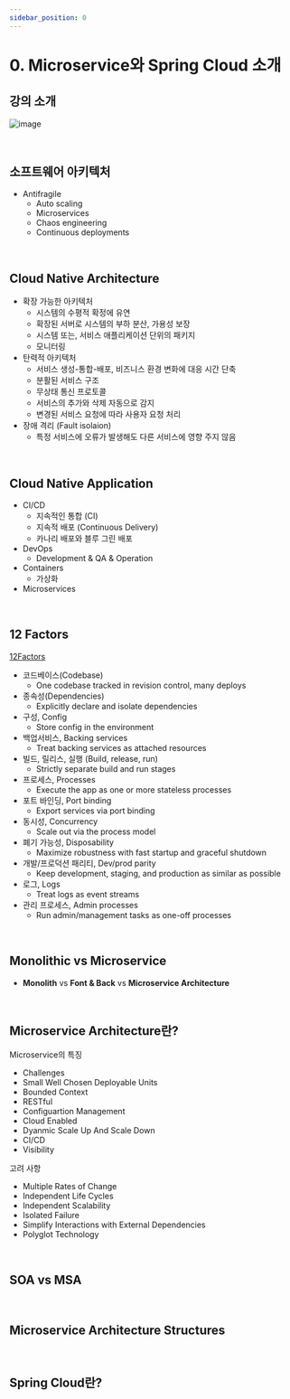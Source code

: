 ```yaml
---
sidebar_position: 0
---
```


# 0. Microservice와 Spring Cloud 소개

## 강의 소개

![image](https://user-images.githubusercontent.com/42582516/235333982-6c678723-1911-47d5-8335-335534c87180.png)

<br/>

## 소프트웨어 아키텍처

- Antifragile
  - Auto scaling
  - Microservices
  - Chaos engineering
  - Continuous deployments

<br/>

## Cloud Native Architecture

- 확장 가능한 아키텍처
  - 시스템의 수평적 확정에 유연
  - 확장된 서버로 시스템의 부하 분산, 가용성 보장
  - 시스템 또는, 서비스 애플리케이션 단위의 패키지
  - 모니터링
- 탄력적 아키텍처
  - 서비스 생성-통합-배포, 비즈니스 환경 변화에 대응 시간 단축
  - 분활된 서비스 구조
  - 무상태 통신 프로토콜
  - 서비스의 추가와 삭제 자동으로 감지
  - 변경된 서비스 요청에 따라 사용자 요청 처리
- 장애 격리 (Fault isolaion)
  - 특정 서비스에 오류가 발생해도 다른 서비스에 영향 주지 않음

<br/>

## Cloud Native Application

- CI/CD
  - 지속적인 통합 (CI)
  - 지속적 배포 (Continuous Delivery)
  - 카나리 배포와 블루 그린 배포
- DevOps
  - Development & QA & Operation
- Containers
  - 가상화
- Microservices

<br/>

## 12 Factors

[12Factors](https://12factor.net/)

- 코드베이스(Codebase)
  - One codebase tracked in revision control, many deploys
- 종속성(Dependencies)
  - Explicitly declare and isolate dependencies
- 구성, Config
  - Store config in the environment
- 백업서비스, Backing services
  - Treat backing services as attached resources
- 빌드, 릴리스, 실행 (Build, release, run)
  - Strictly separate build and run stages
- 프로세스, Processes
  - Execute the app as one or more stateless processes
- 포트 바인딩, Port binding
  - Export services via port binding
- 동시성, Concurrency
  - Scale out via the process model
- 폐기 가능성, Disposability
  - Maximize robustness with fast startup and graceful shutdown
- 개발/프로덕션 패리티, Dev/prod parity
  - Keep development, staging, and production as similar as possible
- 로그, Logs
  - Treat logs as event streams
- 관리 프로세스, Admin processes
  - Run admin/management tasks as one-off processes

<br/>

## Monolithic vs Microservice

- **Monolith** vs **Font & Back** vs **Microservice Architecture**

<br/>

## Microservice Architecture란?

Microservice의 특징

- Challenges
- Small Well Chosen Deployable Units
- Bounded Context
- RESTful
- Configuartion Management
- Cloud Enabled
- Dyanmic Scale Up And Scale Down
- CI/CD
- Visibility

고려 사항

- Multiple Rates of Change
- Independent Life Cycles
- Independent Scalability
- Isolated Failure
- Simplify Interactions with External Dependencies
- Polyglot Technology

<br/>

## SOA vs MSA

<br/>

## Microservice Architecture Structures

<br/>

## Spring Cloud란?